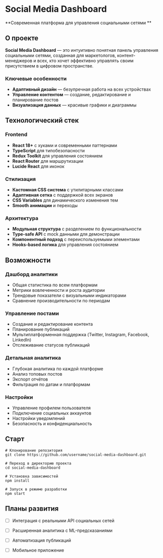 #  Social Media Dashboard

 **Современная платформа для управления социальными сетями **

##  О проекте

**Social Media Dashboard** — это интуитивно понятная панель управления социальными сетями, созданная для маркетологов, контент-менеджеров и всех, кто хочет эффективно управлять своим присутствием в цифровом пространстве.

###  Ключевые особенности


-  **Адаптивный дизайн** — безупречная работа на всех устройствах
-  **Управление контентом** — создание, редактирование и планирование постов
-  **Визуализация данных** — красивые графики и диаграммы


##  Технологический стек

### Frontend
- **React 18+** с хуками и современными паттернами
- **TypeScript** для типобезопасности
- **Redux Toolkit** для управления состоянием
- **React Router** для маршрутизации
- **Lucide React** для иконок

### Стилизация
- **Кастомная CSS система** с утилитарными классами
- **Адаптивная сетка** с поддержкой всех экранов
- **CSS Variables** для динамического изменения тем
- **Smooth анимации** и переходы

### Архитектура
- **Модульная структура** с разделением по функциональности
- **Type-safe API** с mock данными для демонстрации
- **Компонентный подход** с переиспользуемыми элементами
- **Hooks-based логика** для управления состоянием

##  Возможности

###  Дашборд аналитики
- Общая статистика по всем платформам
- Метрики вовлеченности и роста аудитории
- Трендовые показатели с визуальными индикаторами
- Сравнение производительности по периодам

###  Управление постами
- Создание и редактирование контента
- Планирование публикаций
- Мультиплатформенная поддержка (Twitter, Instagram, Facebook, LinkedIn)
- Отслеживание статусов публикаций

### Детальная аналитика
- Глубокая аналитика по каждой платформе
- Анализ топовых постов
- Экспорт отчётов
- Фильтрация по датам и платформам

###  Настройки
- Управление профилем пользователя
- Подключение социальных аккаунтов
- Настройки уведомлений
- Безопасность и конфиденциальность

##  Старт

```
# Клонирование репозитория
git clone https://github.com/username/social-media-dashboard.git

# Переход в директорию проекта
cd social-media-dashboard

# Установка зависимостей
npm install

# Запуск в режиме разработки
npm start
```

##  Планы развития

- [ ]  Интеграция с реальными API социальных сетей
- [ ]  Расширенная аналитика с ML-предсказаниями
- [ ]  Автоматизация публикаций
- [ ]  Мобильное приложение

